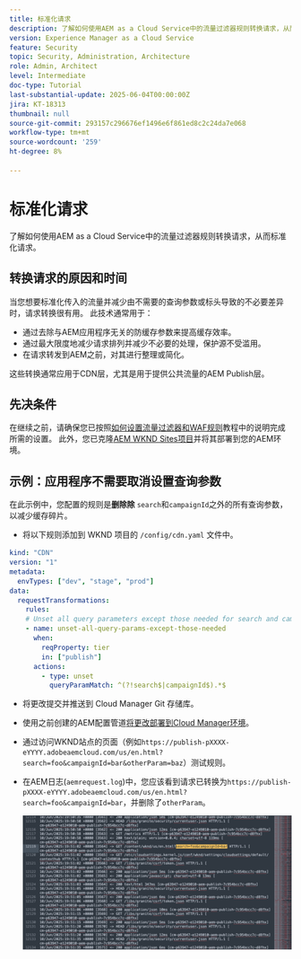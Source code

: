 ```yaml
---
title: 标准化请求
description: 了解如何使用AEM as a Cloud Service中的流量过滤器规则转换请求，从而标准化请求。
version: Experience Manager as a Cloud Service
feature: Security
topic: Security, Administration, Architecture
role: Admin, Architect
level: Intermediate
doc-type: Tutorial
last-substantial-update: 2025-06-04T00:00:00Z
jira: KT-18313
thumbnail: null
source-git-commit: 293157c296676ef1496e6f861ed8c2c24da7e068
workflow-type: tm+mt
source-wordcount: '259'
ht-degree: 8%

---
```


# 标准化请求

了解如何使用AEM as a Cloud Service中的流量过滤器规则转换请求，从而标准化请求。

## 转换请求的原因和时间

当您想要标准化传入的流量并减少由不需要的查询参数或标头导致的不必要差异时，请求转换很有用。 此技术通常用于：

- 通过去除与AEM应用程序无关的防缓存参数来提高缓存效率。
- 通过最大限度地减少请求排列并减少不必要的处理，保护源不受滥用。
- 在请求转发到AEM之前，对其进行整理或简化。

这些转换通常应用于CDN层，尤其是用于提供公共流量的AEM Publish层。

## 先决条件

在继续之前，请确保您已按照[如何设置流量过滤器和WAF规则](../setup.md)教程中的说明完成所需的设置。 此外，您已克隆[AEM WKND Sites项目](https://github.com/adobe/aem-guides-wknd)并将其部署到您的AEM环境。

## 示例：应用程序不需要取消设置查询参数

在此示例中，您配置的规则是&#x200B;**删除除** `search`和`campaignId`之外的所有查询参数，以减少缓存碎片。

- 将以下规则添加到 WKND 项目的 `/config/cdn.yaml` 文件中。

```yaml
kind: "CDN"
version: "1"
metadata:
  envTypes: ["dev", "stage", "prod"]
data:
  requestTransformations:
    rules:
    # Unset all query parameters except those needed for search and campaignId
    - name: unset-all-query-params-except-those-needed
      when:
        reqProperty: tier
        in: ["publish"]
      actions:
        - type: unset
          queryParamMatch: ^(?!search$|campaignId$).*$
```

- 将更改提交并推送到 Cloud Manager Git 存储库。

- 使用之前创建的AEM配置管道[将更改部署到Cloud Manager环境](../setup.md#deploy-rules-using-adobe-cloud-manager)。

- 通过访问WKND站点的页面（例如`https://publish-pXXXX-eYYYY.adobeaemcloud.com/us/en.html?search=foo&campaignId=bar&otherParam=baz`）测试规则。

- 在AEM日志(`aemrequest.log`)中，您应该看到请求已转换为`https://publish-pXXXX-eYYYY.adobeaemcloud.com/us/en.html?search=foo&campaignId=bar`，并删除了`otherParam`。

  ![WKND请求转换](../assets/how-to/aemrequest-log-transformation.png)

